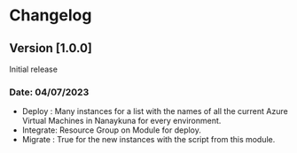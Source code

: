 # Changelog

## Version [1.0.0]

Initial release

### Date: 04/07/2023

- Deploy   : Many instances for a list with the names of all the current Azure Virtual Machines in Nanaykuna for every environment.
- Integrate: Resource Group on Module for deploy.
- Migrate  : True for the new instances with the script from this module.
